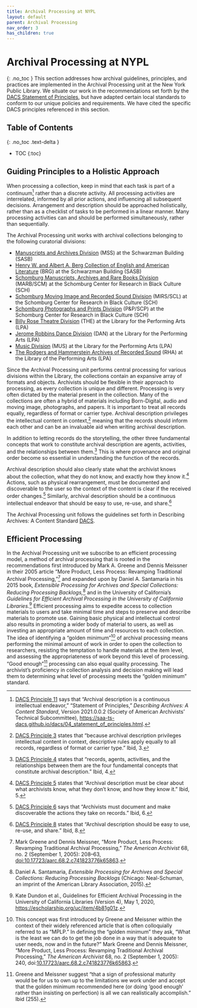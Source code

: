 ```yaml
---
title: Archival Processing at NYPL
layout: default
parent: Archival Processing
nav_order: 3
has_children: true
---
```

# Archival Processing at NYPL
{: .no_toc }
This section addresses how archival guidelines, principles, and practices are implemented in the Archival Processing unit at the New York Public Library. We situate our work in the recommendations set forth by the [DACS Statement of Principles](https://saa-ts-dacs.github.io/dacs/04_statement_of_principles.html), but have adapted certain local standards to conform to our unique policies and requirements. We have cited the specific DACS principles referenced in this section.

## Table of Contents
{: .no_toc .text-delta }

- TOC
{:toc}

## Guiding Principles to a Holistic Approach
When processing a collection, keep in mind that each task is part of a continuum[^1] rather than a discrete activity. All processing activities are interrelated, informed by all prior actions, and influencing all subsequent decisions. Arrangement and description should be approached holistically, rather than as a checklist of tasks to be performed in a linear manner. Many processing activities can and should be performed simultaneously, rather than sequentially.

The Archival Processing unit works with archival collections belonging to the following curatorial divisions:
- [Manuscripts and Archives Division](https://www.nypl.org/locations/schwarzman/manuscripts-division) (MSS) at the Schwarzman Building (SASB)
- [Henry W. and Albert A. Berg Collection of English and American Literature](https://www.nypl.org/locations/schwarzman/berg-collection-english-and-american-literature) (BRG) at the Schwarzman Building (SASB)
- [Schomburg Manuscripts, Archives and Rare Books Division](https://www.nypl.org/locations/schomburg/manuscripts-archives-and-rare-books-division) (MARB/SCM) at the Schomburg Center for Research in Black Culture (SCH)
- [Schomburg Moving Image and Recorded Sound Division](https://www.nypl.org/locations/schomburg/moving-image-and-recorded-sound-division) (MIRS/SCL) at the Schomburg Center for Research in Black Culture (SCH)
- [Schomburg Photographs and Prints Division](https://www.nypl.org/locations/schomburg/photographs-and-prints-division) (P&P/SCP) at the Schomburg Center for Research in Black Culture (SCH)
- [Billy Rose Theatre Division](https://www.nypl.org/locations/lpa/billy-rose-theatre-division) (THE) at the Library for the Performing Arts (LPA)
- [Jerome Robbins Dance Division](https://www.nypl.org/locations/lpa/jerome-robbins-dance-division) (DAN) at the Library for the Performing Arts (LPA)
- [Music Division](https://www.nypl.org/locations/lpa/music-division) (MUS) at the Library for the Performing Arts (LPA)
- [The Rodgers and Hammerstein Archives of Recorded Sound](https://www.nypl.org/locations/lpa/rodgers-and-hammerstein-archives-recorded-sound) (RHA) at the Library of the Performing Arts (LPA)

Since the Archival Processing unit performs central processing for various divisions within the Library, the collections contain an expansive array of formats and objects. Archivists should be flexible in their approach to processing, as every collection is unique and different. Processing is very often dictated by the material present in the collection. Many of the collections are often a hybrid of materials including Born-Digital, audio and moving image, photographs, and papers. It is important to treat all records equally, regardless of format or carrier type. Archival description privileges the intellectual content in context,[^2] meaning that the records should inform each other and can be an invaluable aid when writing archival description.

In addition to letting records do the storytelling, the other three fundamental concepts that work to constitute archival description are agents, activities, and the relationships between them.[^3] This is where provenance and original order become so essential in understanding the function of the records.

Archival description should also clearly state what the archivist knows about the collection, what they do not know, and exactly how they know it.[^4] Actions, such as physical rearrangement, must be documented and discoverable to the user so the context of the content is clear if the received order changes.[^5] Similarly, archival description should be a continuous intellectual endeavor that should be easy to use, re-use, and share.[^6]

The Archival Processing unit follows the guidelines set forth in Describing Archives: A Content Standard [DACS](https://saa-ts-dacs.github.io/).

## Efficient Processing
In the Archival Processing unit we subscribe to an efficient processing model, a method of archival processing that is rooted in the recommendations first introduced by Mark A. Greene and Dennis Meissner in their 2005 article “More Product, Less Process: Revamping Traditional Archival Processing,”[^7] and expanded upon by Daniel A. Santamaria in his 2015 book, _Extensible Processing for Archives and Special Collections: Reducing Processing Backlogs,_[^8] and in the University of California’s _Guidelines for Efficient Archival Processing in the University of California Libraries._[^9] Efficient processing aims to expedite access to collection materials to users and take minimal time and steps to preserve and describe materials to promote use. Gaining basic physical and intellectual control also results in promoting a wider body of material to users, as well as investing an appropriate amount of time and resources to each collection. The idea of identifying a “golden minimum”[^10] of archival processing means performing the minimal amount of work in order to open the collection to researchers, resisting the temptation to handle materials at the item level, and assessing the appropriateness of work beyond this level of processing. “Good enough”[^11] processing can also equal quality processing. The archivist’s proficiency in collection analysis and decision making will lead them to determining what level of processing meets the “golden minimum” standard.

[^1]: [DACS Principle 11](https://saa-tsdacsgithub.io/dacs/04_statement_of_principles.html#11--archival-description-is-a-continuous-intellectual-endeavor) says that “Archival description is a continuous intellectual endeavor,” “Statement of Principles,” _Describing Archives: A Content Standard_, Version 2021.0.0.2 (Society of American Archivists’ Technical Subcommittee), <https://saa-ts-dacs.github.io/dacs/04_statement_of_principles.html>.

[^2]: [DACS Principle 3](https://saa-tsdacs.github.io/dacs/04_statement_of_principles.html#3-because-archival-description-privileges-intellectual-content-in-context-descriptive-rules-apply-equally-to-all-records-regardless-of-format-or-carrier-type) states that “because archival description privileges intellectual content in context, descriptive rules apply equally to all records, regardless of format or carrier type.” Ibid, 3.

[^3]: [DACS Principle 4](https://saa-ts-dacs.github.io/dacs/04_statement_of_principles.html#4-records-agents-activities-and-the-relationships-between-them-are-the-four-fundamental-concepts-that-constitute-archival-description) states that “records, agents, activities, and the relationships between them are the four fundamental concepts that constitute archival description.” Ibid, 4.

[^4]: [DACS Principle 5](https://saa-ts-dacs.github.io/dacs/04_statement_of_principles.html#5-archival-description-must-be-clear-about-what-archivists-know-what-they-dont-know-and-how-they-know-it) states that “Archival description must be clear about what archivists know, what they don’t know, and how they know it.” Ibid, 5.

[^5]: [DACS Principle 6](https://saa-ts-dacs.github.io/dacs/04_statement_of_principles.html#6-archivists-must-document-and-make-discoverable-the-actions-they-take-on-records) says that “Archivists must document and make discoverable the actions they take on records.” Ibid, 6.

[^6]: [DACS Principle 8](https://saa-ts-dacs.github.io/dacs/04_statement_of_principles.html#8-archival-description-should-be-easy-to-use-re-use-and-share) states that “Archival description should be easy to use, re-use, and share.” Ibid, 8.

[^7]: Mark Greene and Dennis Meissner, “More Product, Less Process: Revamping Traditional Archival Processing,” _The American Archivist_ 68, no. 2 (September 1, 2005): 208–63, [doi:10.17723/aarc.68.2.c741823776k65863](https://meridian.allenpress.com/american-archivist/article/68/2/208/24011/More-Product-Less-Process-Revamping-Traditional).

[^8]: Daniel A. Santamaria, _Extensible Processing for Archives and Special Collections: Reducing Processing Backlogs_ (Chicago: Neal-Schuman, an imprint of the American Library Association, 2015).

[^9]: Kate Dundon et al., Guidelines for Efficient Archival Processing in the University of California Libraries (Version 4), May 1, 2020, <https://escholarship.org/uc/item/4b81g01z>.

[^10]: This concept was first introduced by Greene and Meissner within the context of their widely referenced article that is often colloquially referred to as “MPLP.” In defining the “golden minimum” they ask, “What is the least we can do to get the job done in a way that is adequate to user needs, now and in the future?” Mark Greene and Dennis Meissner, “More Product, Less Process: Revamping Traditional Archival Processing,” _The American Archivist_ 68, no. 2 (September 1, 2005): 240, doi:[10.17723/aarc.68.2.c741823776k65863](https://meridian.allenpress.com/american-archivist/article/68/2/208/24011/More-Product-Less-Process-Revamping-Traditional).

[^11]: Greene and Meissner suggest “that a sign of professional maturity would be for us to own up to the limitations we work under and accept that the golden minimum recommended here (or doing ‘good enough’ rather than insisting on perfection) is all we can realistically accomplish.” Ibid (255).